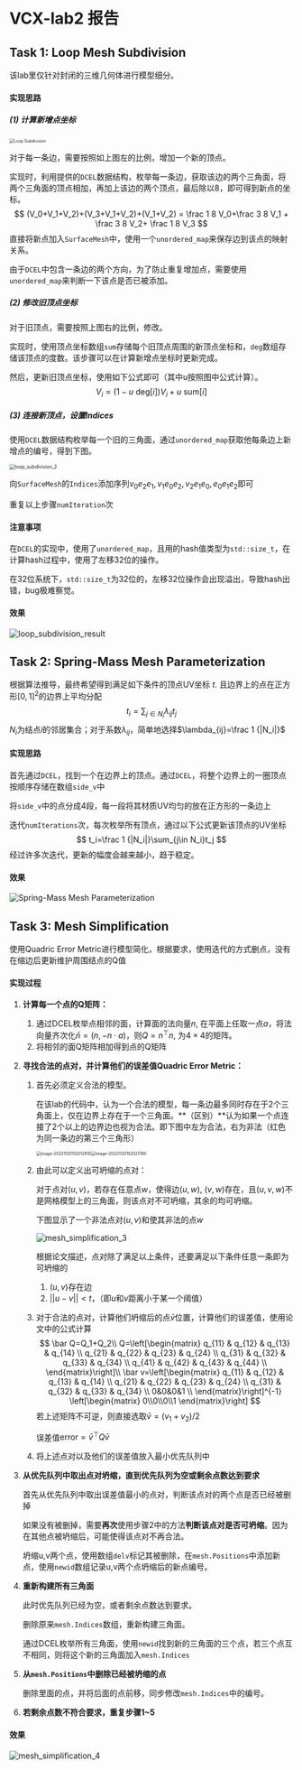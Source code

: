 # VCX-lab2 报告

## Task 1: Loop Mesh Subdivision

该lab里仅针对封闭的三维几何体进行模型细分。

#### 实现思路

##### (1) 计算新增点坐标

<img src="./report_image/loop_subdivision_1.png" alt="Loop Subdivision" style="zoom: 50%;" />

对于每一条边，需要按照如上图左的比例，增加一个新的顶点。

实现时，利用提供的```DCEL```数据结构，枚举每一条边，获取该边的两个三角面，将两个三角面的顶点相加，再加上该边的两个顶点，最后除以8，即可得到新点的坐标。
$$
(V_0+V_1+V_2)+(V_3+V_1+V_2)+(V_1+V_2) = \frac 1 8 V_0+\frac 3 8 V_1 + \frac 3 8 V_2+ \frac 1 8 V_3
$$
直接将新点加入```SurfaceMesh```中，使用一个```unordered_map```来保存边到该点的映射关系。

由于```DCEL```中包含一条边的两个方向，为了防止重复增加点，需要使用```unordered_map```来判断一下该点是否已被添加。

##### (2) 修改旧顶点坐标

对于旧顶点，需要按照上图右的比例，修改。

实现时，使用顶点坐标数组```sum```存储每个旧顶点周围的新顶点坐标和，```deg```数组存储该顶点的度数。该步骤可以在计算新增点坐标时更新完成。

然后，更新旧顶点坐标，使用如下公式即可（其中u按照图中公式计算）。
$$
V_i = (1-u\ \text{deg}[i])V_i+u\ \text{sum}[i]
$$

##### (3) 连接新顶点，设置Indices

使用```DCEL```数据结构枚举每一个旧的三角面，通过```unordered_map```获取他每条边上新增点的编号，得到下图。

<img src="./report_image/loop_subdivision_2.png" alt="loop_subdivision_2" style="zoom:60%;" />

向```SurfaceMesh```的```Indices```添加序列$v_0e_2e_1,v_1e_0e_2,v_2e_1e_0,e_0e_1e_2$即可



重复以上步骤```numIteration```次

#### 注意事项

在```DCEL```的实现中，使用了```unordered_map```，且用的hash值类型为```std::size_t```，在计算hash过程中，使用了左移32位的操作。

在32位系统下，```std::size_t```为32位的，左移32位操作会出现溢出，导致hash出错，bug极难察觉。

#### 效果

![loop_subdivision_result](./report_image/loop_subdivision_3.png)

## Task 2: Spring-Mass Mesh Parameterization

根据算法推导，最终希望得到满足如下条件的顶点UV坐标 $t$. 且边界上的点在正方形$[0,1]^2$的边界上平均分配
$$
t_i=\sum_{j\in N_i}\lambda_{ij}t_j
$$
$N_i$为结点$i$的邻居集合；对于系数$\lambda_{ij}$，简单地选择$\lambda_{ij}=\frac 1 {|N_i|}$

#### 实现思路

首先通过```DCEL```，找到一个在边界上的顶点。通过```DCEL```，将整个边界上的一圈顶点按顺序存储在数组```side_v```中

将```side_v```中的点分成4段，每一段将其材质UV均匀的放在正方形的一条边上

迭代```numIterations```次，每次枚举所有顶点，通过以下公式更新该顶点的UV坐标
$$
t_i=\frac 1 {|N_i|}\sum_{j\in N_i}t_j
$$
经过许多次迭代，更新的幅度会越来越小，趋于稳定。

#### 效果

![Spring-Mass Mesh Parameterization](./report_image/spring_parameterization_1.png)

## Task 3: Mesh Simplification

使用Quadric Error Metric进行模型简化，根据要求，使用迭代的方式删点，没有在缩边后更新维护周围结点的Q值

#### 实现过程

1. **计算每一个点的Q矩阵：**

   1. 通过DCEL枚举点相邻的面，计算面的法向量$n$, 在平面上任取一点$a$，将法向量齐次化$\bar n=(n,-n\cdot a)$，则$Q=n^{\top}n$, 为$4\times 4$的矩阵。
   2. 将相邻的面Q矩阵相加得到点的Q矩阵

2. **寻找合法的点对，并计算他们的误差值Quadric Error Metric：**

   1. 首先必须定义合法的模型。

      在该lab的代码中，认为一个合法的模型，每一条边最多同时存在于2个三角面上，仅在边界上存在于一个三角面。**（区别）**认为如果一个点连接了2个以上的边界边也视为合法。即下图中左为合法，右为非法（红色为同一条边的第三个三角形）

      <img src="./report_image/mesh_simplification_1.png" alt="image-20221120152012810" style="zoom:50%;" /><img src="./report_image/mesh_simplification_2.png" alt="image-20221120152021780" style="zoom:50%;" />

   2. 由此可以定义出可坍缩的点对：

      对于点对$(u,v)$，若存在任意点$w$，使得边$(u,w),\ (v,w)$存在，且$(u,v,w)$不是网格模型上的三角面，则该点对不可坍缩，其余的均可坍缩。

      下图显示了一个非法点对$(u,v)$和使其非法的点$w$

      ![mesh_simplification_3](./report_image/mesh_simplification_3.png)

      根据论文描述，点对除了满足以上条件，还要满足以下条件任意一条即为可坍缩的

      1. $(u,v)$存在边
      2. $||u-v||<t$，（即$u$和$v$距离小于某一个阈值）

   3. 对于合法的点对，计算他们坍缩后的点$\bar v$位置，计算他们的误差值，使用论文中的公式计算
      $$
      \bar Q=Q_1+Q_2\\
      Q=\left[\begin{matrix}
      q_{11} & q_{12} & q_{13} & q_{14} \\
      q_{21} & q_{22} & q_{23} & q_{24} \\
      q_{31} & q_{32} & q_{33} & q_{34} \\
      q_{41} & q_{42} & q_{43} & q_{44} \\
      \end{matrix}\right]\\
      \bar v=\left[\begin{matrix}
      q_{11} & q_{12} & q_{13} & q_{14} \\
      q_{21} & q_{22} & q_{23} & q_{24} \\
      q_{31} & q_{32} & q_{33} & q_{34} \\
      0&0&0&1 \\
      \end{matrix}\right]^{-1}
      \left[\begin{matrix}
      0\\0\\0\\1
      \end{matrix}\right]
      $$
      若上述矩阵不可逆，则直接选取$\bar v = (v_1+v_2)/2$

      误差值$\text{error}=\bar v^{\top}Q\bar v$

   4. 将上述点对以及他们的误差值放入最小优先队列中

3. **从优先队列中取出点对坍缩，直到优先队列为空或剩余点数达到要求**

   首先从优先队列中取出误差值最小的点对，判断该点对的两个点是否已经被删掉

   如果没有被删掉，需要**再次**使用步骤2中的方法**判断该点对是否可坍缩**。因为在其他点被坍缩后，可能使得该点对不再合法。

   坍缩u,v两个点，使用数组```delv```标记其被删除，在```mesh.Positions```中添加新点，使用```newid```数组记录u,v两个点坍缩后的新点编号。

4. **重新构建所有三角面**

   此时优先队列已经为空，或者剩余点数达到要求。

   删除原来```mesh.Indices```数组，重新构建三角面。

   通过DCEL枚举所有三角面，使用```newid```找到新的三角面的三个点，若三个点互不相同，则将这个新的三角面加入```mesh.Indices```

5. **从```mesh.Positions```中删除已经被坍缩的点**

   删除里面的点，并将后面的点前移，同步修改```mesh.Indices```中的编号。

6. **若剩余点数不符合要求，重复步骤1~5**

#### 效果

![mesh_simplification_4](./report_image/mesh_simplification_4.png)
